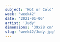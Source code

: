 ```yaml
---
subject: 'Hot or Cold'
week: 'week42'
date: '2021-01-06'
artist: 'Judy'
dimensions: '39x28 cm'
slug: 'week42/Judy.jpg'
---
```

